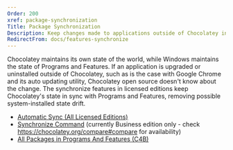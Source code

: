 ```yaml
---
Order: 200
xref: package-synchronization
Title: Package Synchronization
Description: Keep changes made to applications outside of Chocolatey in sync
RedirectFrom: docs/features-synchronize
---
```


Chocolatey maintains its own state of the world, while Windows maintains the state of Programs and Features. If an application is upgraded or uninstalled outside of Chocolatey, such as is the case with Google Chrome and its auto updating utility, Chocolatey open source doesn't know about the change. The synchronize features in licensed editions keep Chocolatey's state in sync with Programs and Features, removing possible system-installed state drift.

* [Automatic Sync (All Licensed Editions)](xref:automatic-sync)
* [Synchronize Command](xref:sync-command) (currently Business edition only - check https://chocolatey.org/compare#compare for availability)
* [All Packages in Programs And Features (C4B)](xref:packages-to-programs)